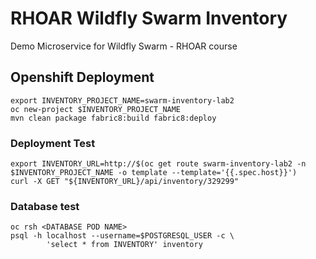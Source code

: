 # RHOAR Wildfly Swarm Inventory
Demo Microservice for Wildfly Swarm - RHOAR course

## Openshift Deployment
```
export INVENTORY_PROJECT_NAME=swarm-inventory-lab2
oc new-project $INVENTORY_PROJECT_NAME
mvn clean package fabric8:build fabric8:deploy
```

### Deployment Test
```
export INVENTORY_URL=http://$(oc get route swarm-inventory-lab2 -n $INVENTORY_PROJECT_NAME -o template --template='{{.spec.host}}')
curl -X GET "${INVENTORY_URL}/api/inventory/329299"
```

### Database test
```
oc rsh <DATABASE POD NAME>
psql -h localhost --username=$POSTGRESQL_USER -c \
        'select * from INVENTORY' inventory
```